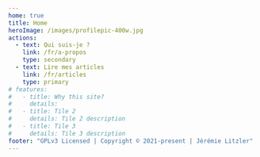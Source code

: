 ```yaml
---
home: true
title: Home
heroImage: /images/profilepic-400w.jpg
actions:
  - text: Qui suis-je ?
    link: /fr/a-propos
    type: secondary
  - text: Lire mes articles
    link: /fr/articles
    type: primary
# features:
#   - title: Why this site?
#     details:
#   - title: Tile 2
#     details: Tile 2 description
#   - title: Tile 3
#     details: Tile 3 description
footer: "GPLv3 Licensed | Copyright © 2021-present | Jérémie Litzler"
---
```

